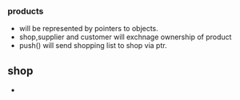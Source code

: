 ### products
- will be represented by pointers to objects.
- shop,supplier and customer will exchnage ownership of product
- push() will send shopping list to shop via ptr.
## shop
- 

